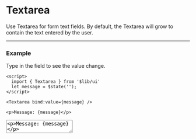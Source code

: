 <script>
	import { Textarea, Button } from '$lib/ui';
  import Tables from './Tables.svelte';
  let message = $state('');
</script>

# Textarea

Use Textarea for form text fields. By default, the Textarea will grow to contain the text entered by the user.

---

### Example

Type in the field to see the value change.

```svelte
<script>
  import { Textarea } from '$lib/ui'
  let message = $state('');
</script>

<Textarea bind:value={message} />

<p>Message: {message}</p>
```
<Textarea bind:value={message} />
<p>Message: {message}</p>

---

### Label

Label for the textarea element.

```svelte
<Textarea label="Message" />
```
<Textarea label="Message" />

---

### Name

Name of the textarea for form submission.

```svelte
<Textarea name="message" label="Message" />
```
<Textarea name="message" label="Message" />

---

### Height

Use `height` to set the initial height of the textarea. If using CSS utility classes (like
Tailwind), you can also set the height with something like `class="!h-48"` (using the Tailwind `!`
important flag to override default style).

```svelte
<Textarea height="10rem" />
```
<Textarea height="10rem" />

---

### PlaceHolder

A `placeholder` prop let's you define a simple String to be used as a simple descriptor for the input value.

```svelte
<Textarea placeholder="Jane Doe" />
```
<Textarea label="Name" placeholder="Jane Doe" />

---

### Disabled

Default is true but can also be assigned a Boolean value like `disabled={user.isSpammable}`.

```svelte
<Textarea label="Name" disabled />
```
<Textarea label="Name" disabled />

---

### Fixed

Use `fixed` to disable the auto-expanding feature and show regular scrollbars as necessary.

```svelte
<Textarea fixed />
```
<Textarea fixed />

---

### Error

Display error message below the field. Also adds error styles.

```svelte
<Textarea error="Email is not valid" />
```
<Textarea value="jane@doe" error="Email is not valid" />

---

### Note

A `note` prop let's you define a note displayed below the field.

```svelte
<Textarea note="This is a note" />
```
<Textarea note="This is a note" />

---

<Tables />
